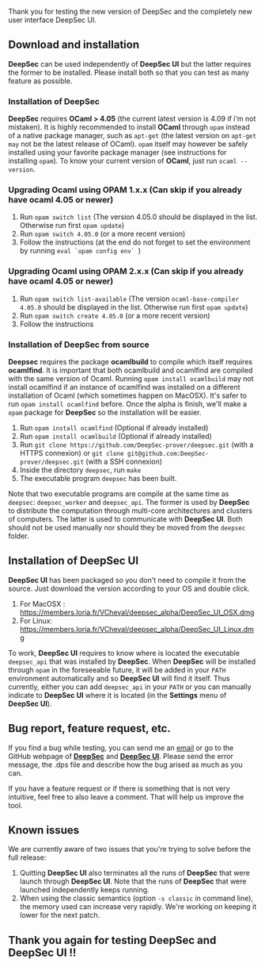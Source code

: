 Thank you for testing the new version of DeepSec and the completely new user interface DeepSec UI.

## Download and installation

**DeepSec** can be used independently of **DeepSec UI** but the latter requires the former to be installed.
Please install both so that you can test as many feature as possible.

### Installation of DeepSec

**DeepSec** requires **OCaml > 4.05** (the current latest version is 4.09 if i'm not mistaken).  It is highly recommended to install **OCaml** through `opam` instead of a native package manager, such as `apt-get` (the latest version on `apt-get may` not be the latest release of OCaml). `opam` itself may however be safely installed using your favorite package manager (see instructions for installing `opam`).
To know your current version of **OCaml**, just run `ocaml --version`.

### Upgrading Ocaml using OPAM 1.x.x (Can skip if you already have ocaml 4.05 or newer)

1. Run `opam switch list` (The version 4.05.0 should be displayed in the list. Otherwise run first `opam update`)
2. Run `opam switch 4.05.0` (or a more recent version)
3. Follow the instructions (at the end do not forget to set the environment by running ``eval `opam config env` ``)

### Upgrading Ocaml using OPAM 2.x.x (Can skip if you already have ocaml 4.05 or newer)

1. Run `opam switch list-available` (The version `ocaml-base-compiler 4.05.0` should be displayed in the list. Otherwise run first `opam update`)
2. Run `opam switch create 4.05.0` (or a more recent version)
3. Follow the instructions

### Installation of DeepSec from source

**Deepsec** requires the package **ocamlbuild** to compile which itself requires **ocamlfind**. It is important that both ocamlbuild and ocamlfind are compiled with the same version of Ocaml. Running `opam install ocamlbuild` may not install ocamlfind if an instance of ocamlfind was installed on a different installation of Ocaml (which sometimes happen on MacOSX). It's safer to run `opam install ocamlfind` before.
Once the alpha is finish, we'll make a `opam` package for **DeepSec** so the installation will be easier.

1. Run `opam install ocamlfind` (Optional if already installed)
2. Run `opam install ocamlbuild` (Optional if already installed)
3. Run `git clone https://github.com/DeepSec-prover/deepsec.git` (with a HTTPS connexion) or `git clone git@github.com:DeepSec-prover/deepsec.git` (with a SSH connexion)
4. Inside the directory `deepsec`, run `make`
5. The executable program `deepsec` has been built.

Note that two executable programs are compile at the same time as `deepsec`: `deepsec_worker` and `deepsec_api`. The former is used by **DeepSec** to distribute the computation through multi-core architectures and clusters of computers. The latter is used to communicate with **DeepSec UI**. Both should not be used manually nor should they be moved from the `deepsec` folder.

## Installation of DeepSec UI

**DeepSec UI** has been packaged so you don't need to compile it from the source. Just download the version according to your OS and double click.

1. For MacOSX : <https://members.loria.fr/VCheval/deepsec_alpha/DeepSec_UI_OSX.dmg>
2. For Linux: <https://members.loria.fr/VCheval/deepsec_alpha/DeepSec_UI_Linux.dmg>

To work, **DeepSec UI** requires to know where is located the executable `deepsec_api` that was installed by **DeepSec**. When **DeepSec** will be installed through `opam` in the foreseeable future, it will be added in your `PATH` environment automatically and so **DeepSec UI** will find it itself. Thus currently, either you can add `deepsec_api` in your `PATH` or you can manually indicate to **DeepSec UI** where it is located (in the **Settings** menu of **DeepSec UI**).


## Bug report, feature request, etc.

If you find a bug while testing, you can send me an [email](mailto:vincent.cheval@inria.fr) or go to the GitHub webpage of **[DeepSec](https://github.com/DeepSec-prover/deepsec/issues)** and **[DeepSec UI](https://github.com/DeepSec-prover/deepsec_ui/issues)**. Please send the error message, the .dps file and describe how the bug arised as much as you can.

If you have a feature request or if there is something that is not very intuitive, feel free to also leave a comment. That will help us improve the tool.


## Known issues

We are currently aware of two issues that you're trying to solve before the full release:
1. Quitting **DeepSec UI** also terminates all the runs of **DeepSec** that were launch through **DeepSec UI**. Note that the runs of **DeepSec** that were launched independently keeps running.
2. When using the classic semantics (option `-s classic` in command line), the memory used can increase very rapidly. We're working on keeping it lower for the next patch.

## Thank you again for testing DeepSec and DeepSec UI !!
